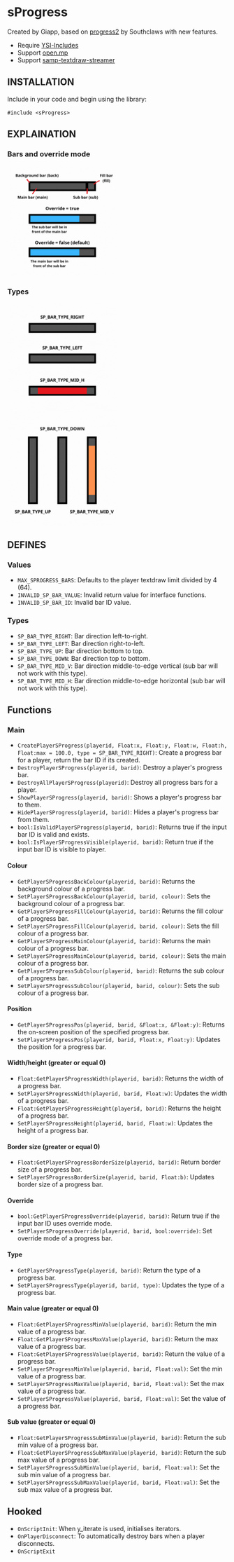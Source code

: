 # sProgress
Created by Giapp, based on [progress2](https://github.com/Southclaws/progress2) by Southclaws with new features.

- Require [YSI-Includes](https://github.com/pawn-lang/YSI-Includes)
- Support [open.mp](https://github.com/openmultiplayer/open.mp)
- Support [samp-textdraw-streamer](https://github.com/nexquery/samp-textdraw-streamer)

## INSTALLATION
Include in your code and begin using the library:

```pawn
#include <sProgress>
```

## EXPLAINATION
### Bars and override mode
<img src="https://github.com/vdgiapp/sProgress/blob/main/_explaination.gif" width=50% height=50%>

### Types
<img src="https://github.com/vdgiapp/sProgress/blob/main/_types_1.gif" width=50% height=50%>
<img src="https://github.com/vdgiapp/sProgress/blob/main/_types_2.gif" width=50% height=50%>

## DEFINES
### Values
- `MAX_SPROGRESS_BARS`: Defaults to the player textdraw limit divided by 4 (64).
- `INVALID_SP_BAR_VALUE`: Invalid return value for interface functions.
- `INVALID_SP_BAR_ID`: Invalid bar ID value.

### Types
- `SP_BAR_TYPE_RIGHT`: Bar direction left-to-right.
- `SP_BAR_TYPE_LEFT`: Bar direction right-to-left.
- `SP_BAR_TYPE_UP`: Bar direction bottom to top.
- `SP_BAR_TYPE_DOWN`: Bar direction top to bottom.
- `SP_BAR_TYPE_MID_V`: Bar direction middle-to-edge vertical (sub bar will not work with this type).
- `SP_BAR_TYPE_MID_H`: Bar direction middle-to-edge horizontal (sub bar will not work with this type).
  
## Functions
### Main
- `CreatePlayerSProgress(playerid, Float:x, Float:y, Float:w, Float:h, Float:max = 100.0, type = SP_BAR_TYPE_RIGHT)`: Create a progress bar for a player, return the bar ID if its created.
- `DestroyPlayerSProgress(playerid, barid)`: Destroy a player's progress bar.
- `DestroyAllPlayerSProgress(playerid)`: Destroy all progress bars for a player.
- `ShowPlayerSProgress(playerid, barid)`: Shows a player's progress bar to them.
- `HidePlayerSProgress(playerid, barid)`: Hides a player's progress bar from them.
- `bool:IsValidPlayerSProgress(playerid, barid)`: Returns true if the input bar ID is valid and exists.
- `bool:IsPlayerSProgressVisible(playerid, barid)`: Return true if the input bar ID is visible to player.

#### Colour
- `GetPlayerSProgressBackColour(playerid, barid)`: Returns the background colour of a progress bar.
- `SetPlayerSProgressBackColour(playerid, barid, colour)`: Sets the background colour of a progress bar.
- `GetPlayerSProgressFillColour(playerid, barid)`: Returns the fill colour of a progress bar.
- `SetPlayerSProgressFillColour(playerid, barid, colour)`: Sets the fill colour of a progress bar.
- `GetPlayerSProgressMainColour(playerid, barid)`: Returns the main colour of a progress bar.
- `SetPlayerSProgressMainColour(playerid, barid, colour)`: Sets the main colour of a progress bar.
- `GetPlayerSProgressSubColour(playerid, barid)`: Returns the sub colour of a progress bar.
- `SetPlayerSProgressSubColour(playerid, barid, colour)`: Sets the sub colour of a progress bar.

#### Position
- `GetPlayerSProgressPos(playerid, barid, &Float:x, &Float:y)`: Returns the on-screen position of the specified progress bar.
- `SetPlayerSProgressPos(playerid, barid, Float:x, Float:y)`: Updates the position for a progress bar.

#### Width/height (greater or equal 0)
- `Float:GetPlayerSProgressWidth(playerid, barid)`: Returns the width of a progress bar.
- `SetPlayerSProgressWidth(playerid, barid, Float:w)`: Updates the width of a progress bar.
- `Float:GetPlayerSProgressHeight(playerid, barid)`: Returns the height of a progress bar.
- `SetPlayerSProgressHeight(playerid, barid, Float:w)`: Updates the height of a progress bar.

#### Border size (greater or equal 0)
- `Float:GetPlayerSProgressBorderSize(playerid, barid)`: Return border size of a progress bar.
- `SetPlayerSProgressBorderSize(playerid, barid, Float:b)`: Updates border size of a progress bar.

#### Override
- `bool:GetPlayerSProgressOverride(playerid, barid)`: Return true if the input bar ID uses override mode.
- `SetPlayerSProgressOverride(playerid, barid, bool:override)`: Set override mode of a progress bar.

#### Type
- `GetPlayerSProgressType(playerid, barid)`: Return the type of a progress bar.
- `SetPlayerSProgressType(playerid, barid, type)`: Updates the type of a progress bar.

#### Main value (greater or equal 0)
- `Float:GetPlayerSProgressMinValue(playerid, barid)`: Return the min value of a progress bar.
- `Float:GetPlayerSProgressMaxValue(playerid, barid)`: Return the max value of a progress bar.
- `Float:GetPlayerSProgressValue(playerid, barid)`: Return the value of a progress bar.
- `SetPlayerSProgressMinValue(playerid, barid, Float:val)`: Set the min value of a progress bar.
- `SetPlayerSProgressMaxValue(playerid, barid, Float:val)`: Set the max value of a progress bar.
- `SetPlayerSProgressValue(playerid, barid, Float:val)`: Set the value of a progress bar.

#### Sub value (greater or equal 0)
- `Float:GetPlayerSProgressSubMinValue(playerid, barid)`: Return the sub min value of a progress bar.
- `Float:GetPlayerSProgressSubMaxValue(playerid, barid)`: Return the sub max value of a progress bar.
- `SetPlayerSProgressSubMinValue(playerid, barid, Float:val)`: Set the sub min value of a progress bar.
- `SetPlayerSProgressSubMaxValue(playerid, barid, Float:val)`: Set the sub max value of a progress bar.

## Hooked
- `OnScriptInit`: When y_iterate is used, initialises iterators.
- `OnPlayerDisconnect`: To automatically destroy bars when a player disconnects.
- `OnScriptExit`
